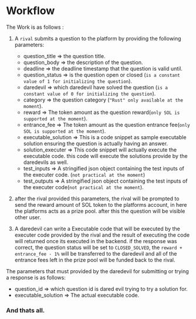 # Workflow
The Work is as follows : 

1. A `rival` submits a question to the platform by providing the following parameters: 
   
    - question_title => the question title.
    - question_body => the description of the question.
    - deadline => the deadline timestamp that the question is valid until.
    - question_status => is the question open or closed (`is a constant value of 1 for initializing the question`).
    - daredevil => which daredevil have solved the question (`is a constant value of 0 for initializing the question`).
    - category => the question category (`"Rust" only available at the moment`).
    - reward => The token amount as the question reward(`only SOL is supported at the moment`).
    - entrance_fee => The token amount as the question entrance fee(`only SOL is supported at the moment`).
    - executable_solution => This is a code snippet as sample executable solution ensuring the question is actually having an answer.
    - solution_executer => This code snippet will actually execute the executable code. this code will execute the solutions provide by the daredevils as well.
    - test_inputs => A stringified json object containing the test inputs of the executer code. (`not practical at the moment`)
    - test_outputs => A stringified json object containing the test inputs of the executer code(`not practical at the moment`).

2. after the rival provided this parameters, the rival will be prompted to send the reward amount of SOL token to the platforms account, in here the platforms acts as a prize pool. after this the question will be visible other user.

3. A daredevil can write a Executable code that will be executed by the executer code provided by the rival and the result of executing the code will returned once its executed in the backend. if the response was correct, the question status will be set to `CLOSED_SOLVED`, the `reward + entrance_fee - 1%`  will be transferred to the daredevil and all of the entrance fees left in the prize pool will be funded back to the rival.   

The parameters that must provided by the daredevil for submitting or trying a response is as follows:  

- question_id => which question id is dared evil trying to try a solution for.
- executable_solution => The actual executable code.

### And thats all. 










